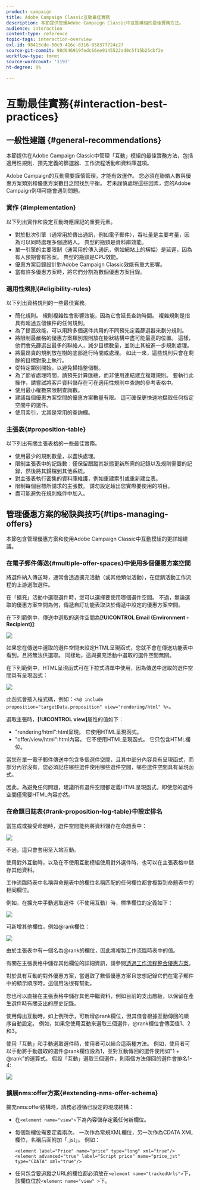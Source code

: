 ```yaml
---
product: campaign
title: Adobe Campaign Classic互動最佳實務
description: 本節提供管理Adobe Campaign Classic中互動模組的最佳實務方法。
audience: interaction
content-type: reference
topic-tags: interaction-overview
exl-id: 98413cde-50c9-416c-8316-85837f724c27
source-git-commit: 98d646919fedc66ee9145522ad0c5f15b25dbf2e
workflow-type: tm+mt
source-wordcount: '1193'
ht-degree: 0%

---
```


# 互動最佳實務{#interaction-best-practices}

## 一般性建議 {#general-recommendations}

本節提供在Adobe Campaign Classic中管理「互動」模組的最佳實務方法，包括適用性規則、預先定義的篩選器、工作流程活動和資料庫選項。

Adobe Campaign的互動需要謹慎管理，才能有效運作。 您必須在聯絡人數與優惠方案類別和優惠方案數目之間找到平衡。 若未謹慎處理這些因素，您的Adobe Campaign例項可能會遇到問題。

### 實作 {#implementation}

以下列出實作和設定互動時應謹記的重要元素。

* 對於批次引擎（通常用於傳出通訊，例如電子郵件），吞吐量是主要考量，因為可以同時處理多個連絡人。 典型的瓶頸是資料庫效能。
* 單一引擎的主要限制（通常用於傳入通訊，例如網站上的橫幅）是延遲，因為有人預期會有答案。 典型的瓶頸是CPU效能。
* 優惠方案目錄設計對Adobe Campaign Classic效能有重大影響。
* 當有許多優惠方案時，將它們分割為數個優惠方案目錄。

### 適用性規則{#eligibility-rules}

以下列出資格規則的一些最佳實務。

* 簡化規則。 規則複雜性會影響效能，因為它會延長查詢時間。 複雜規則是指具有超過五個條件的任何規則。
* 為了提高效能，可以用跨多個選件共用的不同預先定義篩選器來劃分規則。
* 將限制最嚴格的優惠方案類別規則放在樹狀結構中盡可能最高的位置。 這樣，他們會先篩選出最多的聯絡人，減少目標數量，並防止其被進一步規則處理。
* 將最昂貴的規則放在樹的底部進行時間或處理。 如此一來，這些規則只會在剩餘的目標對象上執行。
* 從特定類別開始，以避免掃描整個樹。
* 為了節省處理時間，請預先計算匯總，而非使用連結建立複雜規則。 要執行此操作，請嘗試將客戶資料儲存在可在適用性規則中查詢的參考表格中。
* 使用最小權數來限制查詢數。
* 建議每個優惠方案空間的優惠方案數量有限。 這可確保更快速地擷取任何指定空間中的選件。
* 使用索引，尤其是常用的查詢欄。

### 主張表{#proposition-table}

以下列出有關主張表格的一些最佳實務。

* 使用最少的規則數量，以盡快處理。
* 限制主張表中的記錄數：僅保留跟蹤其狀態更新所需的記錄以及規則需要的記錄，然後將其歸檔到其他系統。
* 對主張表執行密集的資料庫維護，例如重建索引或重新建立表。
* 限制每個目標所請求的主張數。 請勿設定超出您實際要使用的項目。
* 盡可能避免在規則條件中加入。

## 管理優惠方案的秘訣與技巧{#tips-managing-offers}

本節包含管理優惠方案和使用Adobe Campaign Classic中互動模組的更詳細建議。

### 在電子郵件傳送{#multiple-offer-spaces}中使用多個優惠方案空間

將選件納入傳送時，通常會透過擴充活動（或其他類似活動），在促銷活動工作流程的上游選取選件。

在「擴充」活動中選取選件時，您可以選擇要使用哪個選件空間。 不過，無論選取的優惠方案空間為何，傳遞自訂功能表取決於傳遞中設定的優惠方案空間。

在下列範例中，傳送中選取的選件空間為&#x200B;**[!UICONTROL Email (Environment - Recipient)]**:

![](assets/Interaction-best-practices-offer-space-selected.png)

如果您在傳送中選取的選件空間未設定HTML呈現函式，您就不會在傳送功能表中看到，且將無法供選取。 同樣地，這與擴充活動中選取的選件空間無關。

在下列範例中，HTML呈現函式可在下拉式清單中使用，因為傳送中選取的選件空間具有呈現函式：

![](assets/Interaction-best-practices-HTML-rendering.png)

此函式會插入程式碼，例如：`<%@ include proposition="targetData.proposition" view="rendering/html" %>`。

選取主張時，**[!UICONTROL view]**&#x200B;屬性的值如下：
* &quot;rendering/html&quot;:html呈現。 它使用HTML呈現函式。
* &quot;offer/view/html&quot;:html內容。 它不使用HTML呈現函式。 它只包含HTML欄位。

當您在單一電子郵件傳送中包含多個選件空間，且其中部分內容具有呈現函式，而部分內容沒有，您必須記住哪些選件使用哪些選件空間，哪些選件空間具有呈現函式。

因此，為避免任何問題，建議所有選件空間都定義HTML呈現函式，即使您的選件空間僅需要HTML內容亦然。

### 在命題日誌表{#rank-proposition-log-table}中設定排名

當生成或接受命題時，選件空間能夠將資料儲存在命題表中：

![](assets/Interaction-best-practices-offer-space-storage.png)

不過，這只會套用至入站互動。

使用對外互動時，以及在不使用互動模組使用對外選件時，也可以在主張表格中儲存其他資料。

工作流臨時表中名稱與命題表中的欄位名稱匹配的任何欄位都會複製到命題表中的相同欄位。

例如，在擴充中手動選取選件（不使用互動）時，標準欄位的定義如下：

![](assets/Interaction-best-practices-manual-offer-std-fields.png)

可新增其他欄位，例如@rank欄位：

![](assets/Interaction-best-practices-manual-offer-add-fields.png)

由於主張表中有一個名為@rank的欄位，因此將複製工作流臨時表中的值。

有關在主張表格中儲存其他欄位的詳細資訊，請參閱[透過工作流程整合優惠方案](../../interaction/using/integrating-an-offer-via-a-workflow.md#storing-offer-rankings-and-weights)。

對於具有互動的對外優惠方案，當選取了數個優惠方案且您想記錄它們在電子郵件中的顯示順序時，這個用法很有幫助。

您也可以直接在主張表格中儲存其他中繼資料，例如目前的支出層級，以保留在產生選件時有關支出的歷史記錄。

使用傳出互動時，如上例所示，可新增@rank欄位，但其值會根據互動傳回的順序自動設定。 例如，如果您使用互動來選取三個選件，@rank欄位會傳回值1、2和3。

使用「互動」和手動選取選件時，使用者可以結合這兩種方法。 例如，使用者可以手動將手動選取的選件@rank欄位設為1，並對互動傳回的選件使用如&quot;1 + @rank&quot;的運算式。 假設「互動」選取三個選件，則兩個方法傳回的選件會排名1-4:

![](assets/Interaction-best-practices-manual-offer-combined.png)

### 擴展nms:offer方案{#extending-nms-offer-schema}

擴充nms:offer結構時，請務必遵循已設定的現成結構：
* 在`<element name="view">`下為內容儲存定義任何新欄位。
* 每個新欄位需要定義兩次。 一次作為常規XML欄位，另一次作為CDATA XML欄位，名稱后面附加「_jst」。 例如：

   ```
   <element label="Price" name="price" type="long" xml="true"/>
   <element advanced="true" label="Script price" name="price_jst" type="CDATA" xml="true"/>
   ```

* 任何包含要追蹤之URL的欄位都必須放在`<element name="trackedUrls">`下，該欄位位於`<element name="view" >`下。
